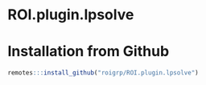 # ROI.plugin.lpsolve

# Installation from Github

```r
remotes:::install_github("roigrp/ROI.plugin.lpsolve")
```

